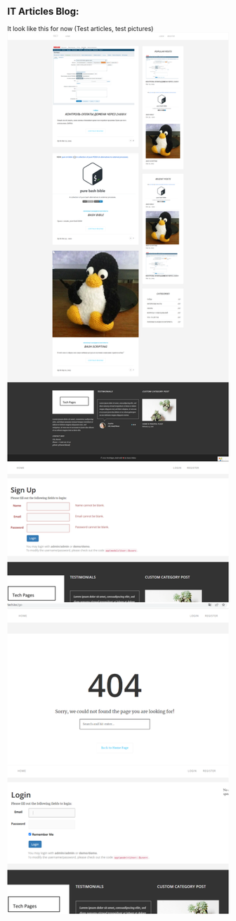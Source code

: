 IT Articles Blog:
--------------------

It look like this for now (Test articles, test pictures)
![screen1.png](phantom.js%2Fscreen1.png)
![img.png](img.png)
![img_2.png](img_2.png)
![img_3.png](img_3.png)